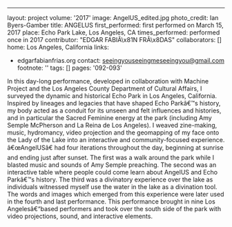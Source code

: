 ---
layout: project
volume: '2017'
image: AngelUS_edited.jpg
photo_credit: Ian Byers-Gamber
title: ANGELUS
first_performed: first performed on March 15, 2017
place: Echo Park Lake, Los Angeles, CA
times_performed: performed once in 2017
contributor: "EDGAR FABIÃ\x81N FRÃ\x8DAS"
collaborators: []
home: Los Angeles, California
links:
- edgarfabianfrias.org
contact: seeingyouseeingmeseeingyou@gmail.com
footnote: ''
tags: []
pages: '092-093'



In this day-long performance, developed in collaboration with Machine Project and the Los Angeles County Department of Cultural Affairs, I surveyed the dynamic and historical Echo Park in Los Angeles, California. Inspired by lineages and legacies that have shaped Echo Parkâ€™s history, my body acted as a conduit for its unseen and felt influences and histories, and in particular the Sacred Feminine energy at the park (including Amy Semple McPherson and La Reina de Los Angeles). I weaved zine-making, music, hydromancy, video projection and the geomapping of my face onto the Lady of the Lake into an interactive and community-focused experience. â€œAngelUSâ€ had four iterations throughout the day, beginning at sunrise and ending just after sunset. The first was a walk around the park while I blasted music and sounds of Amy Semple preaching. The second was an interactive table where people could come learn about AngelUS and Echo Parkâ€™s history. The third was a divinatory experience over the lake as individuals witnessed myself use the water in the lake as a divination tool. The words and images which emerged from this experience were later used in the fourth and last performance. This performance brought in nine Los Angelesâ€“based performers and took over the south side of the park with video projections, sound, and interactive elements.
